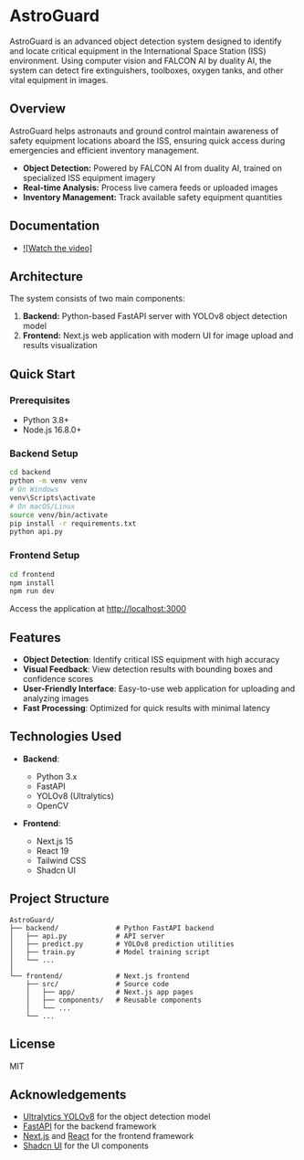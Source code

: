 # AstroGuard

AstroGuard is an advanced object detection system designed to identify and locate critical equipment in the International Space Station (ISS) environment. Using computer vision and FALCON AI by duality AI, the system can detect fire extinguishers, toolboxes, oxygen tanks, and other vital equipment in images.

## Overview

AstroGuard helps astronauts and ground control maintain awareness of safety equipment locations aboard the ISS, ensuring quick access during emergencies and efficient inventory management.

- **Object Detection:** Powered by FALCON AI from duality AI, trained on specialized ISS equipment imagery
- **Real-time Analysis:** Process live camera feeds or uploaded images
- **Inventory Management:** Track available safety equipment quantities

## Documentation

- [![Watch the video]](https://www.youtube.com/watch?v=YrEeXRXBT90)

## Architecture

The system consists of two main components:

1. **Backend:** Python-based FastAPI server with YOLOv8 object detection model
2. **Frontend:** Next.js web application with modern UI for image upload and results visualization

## Quick Start

### Prerequisites
- Python 3.8+
- Node.js 16.8.0+

### Backend Setup
```bash
cd backend
python -m venv venv
# On Windows
venv\Scripts\activate
# On macOS/Linux
source venv/bin/activate
pip install -r requirements.txt
python api.py
```

### Frontend Setup
```bash
cd frontend
npm install
npm run dev
```

Access the application at [http://localhost:3000](http://localhost:3000)

## Features

- **Object Detection**: Identify critical ISS equipment with high accuracy
- **Visual Feedback**: View detection results with bounding boxes and confidence scores
- **User-Friendly Interface**: Easy-to-use web application for uploading and analyzing images
- **Fast Processing**: Optimized for quick results with minimal latency

## Technologies Used

- **Backend**:
  - Python 3.x
  - FastAPI
  - YOLOv8 (Ultralytics)
  - OpenCV
  
- **Frontend**:
  - Next.js 15
  - React 19
  - Tailwind CSS
  - Shadcn UI

## Project Structure

```
AstroGuard/
├── backend/              # Python FastAPI backend
│   ├── api.py            # API server
│   ├── predict.py        # YOLOv8 prediction utilities
│   ├── train.py          # Model training script
│   └── ...
│
└── frontend/             # Next.js frontend
    ├── src/              # Source code
    │   ├── app/          # Next.js app pages
    │   ├── components/   # Reusable components
    │   └── ...
    └── ...
```

## License

MIT

## Acknowledgements

- [Ultralytics YOLOv8](https://github.com/ultralytics/ultralytics) for the object detection model
- [FastAPI](https://fastapi.tiangolo.com/) for the backend framework
- [Next.js](https://nextjs.org/) and [React](https://reactjs.org/) for the frontend framework
- [Shadcn UI](https://ui.shadcn.com/) for the UI components 